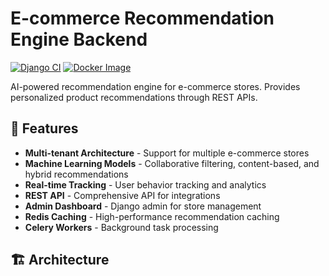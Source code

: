# E-commerce Recommendation Engine Backend

[![Django CI](https://github.com/yourusername/ecommerce-recommender-backend/actions/workflows/ci.yml/badge.svg)](https://github.com/yourusername/ecommerce-recommender-backend/actions/workflows/ci.yml)
[![Docker Image](https://img.shields.io/badge/docker-available-blue.svg)](https://hub.docker.com/r/yourusername/recommendation-backend)

AI-powered recommendation engine for e-commerce stores. Provides personalized product recommendations through REST APIs.

## 🚀 Features

- **Multi-tenant Architecture** - Support for multiple e-commerce stores
- **Machine Learning Models** - Collaborative filtering, content-based, and hybrid recommendations
- **Real-time Tracking** - User behavior tracking and analytics
- **REST API** - Comprehensive API for integrations
- **Admin Dashboard** - Django admin for store management
- **Redis Caching** - High-performance recommendation caching
- **Celery Workers** - Background task processing

## 🏗️ Architecture
